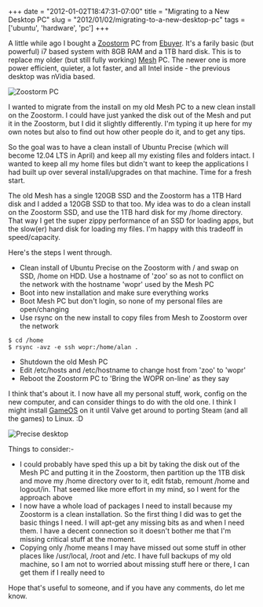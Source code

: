 +++
date = "2012-01-02T18:47:31-07:00"
title = "Migrating to a New Desktop PC"
slug = "2012/01/02/migrating-to-a-new-desktop-pc"
tags = ['ubuntu', 'hardware', 'pc']
+++

A little while ago I bought a [Zoostorm](http://www.zoostorm.com/) PC from [Ebuyer](http://www.ebuyer.com/). It's a farily basic (but powerful) i7 based system with 8GB RAM and a 1TB hard disk. This is to replace my older (but still fully working) [Mesh](http://www.meshcomputers.com/) PC. The newer one is more power efficient, quieter, a lot faster, and all Intel inside - the previous desktop was nVidia based.

![Zoostorm PC](/images/2012-01-02/P0271629_C0000191_P0000000.jpg)

I wanted to migrate from the install on my old Mesh PC to a new clean install on the Zoostorm. I could have just yanked the disk out of the Mesh and put it in the Zoostorm, but I did it slightly differently. I'm typing it up here for my own notes but also to find out how other people do it, and to get any tips.

So the goal was to have a clean install of Ubuntu Precise (which will become 12.04 LTS in April) and keep all my existing files and folders intact. I wanted to keep all my home files but didn't want to keep the applications I had built up over several install/upgrades on that machine. Time for a fresh start.

The old Mesh has a single 120GB SSD and the Zoostorm has a 1TB Hard disk and I added a 120GB SSD to that too. My idea was to do a clean install on the Zoostorm SSD, and use the 1TB hard disk for my /home directory. That way I get the super zippy performance of an SSD for loading apps, but the slow(er) hard disk for loading my files. I'm happy with this tradeoff in speed/capacity.

Here's the steps I went through. 

* Clean install of Ubuntu Precise on the Zoostorm with / and swap on SSD, /home on HDD. Use a hostname of 'zoo' so as not to conflict on the network with the hostname 'wopr' used by the Mesh PC
* Boot into new installation and make sure everything works
* Boot Mesh PC but don't login, so none of my personal files are open/changing
* Use rsync on the new install to copy files from Mesh to Zoostorm over the network
```
$ cd /home
$ rsync -avz -e ssh wopr:/home/alan .
````

* Shutdown the old Mesh PC
* Edit /etc/hosts and /etc/hostname to change host from 'zoo' to 'wopr'
* Reboot the Zoostorm PC to 'Bring the WOPR on-line' as they say

I think that's about it. I now have all my personal stuff, work, config on the new computer, and can consider things to do with the old one. I think I might install [GameOS](http://windows.microsoft.com/) on it until Valve get around to porting Steam (and all the games) to Linux. :D

![Precise desktop](/images/2012-01-02/precise2-300x168.png)

Things to consider:-

* I could probably have sped this up a bit by taking the disk out of the Mesh PC and putting it in the Zoostorm, then partition up the 1TB disk and move my /home directory over to it, edit fstab, remount /home and logout/in. That seemed like more effort in my mind, so I went for the approach above
* I now have a whole load of packages I need to install because my Zoostorm is a clean installation. So the first thing I did was to get the basic things I need. I will apt-get any missing bits as and when I need them. I have a decent connection so it doesn't bother me that I'm missing critical stuff at the moment.
* Copying only /home means I may have missed out some stuff in other places like /usr/local, /root and /etc. I have full backups of my old machine, so I am not to worried about missing stuff here or there, I can get them if I really need to

Hope that's useful to someone, and if you have any comments, do let me know.